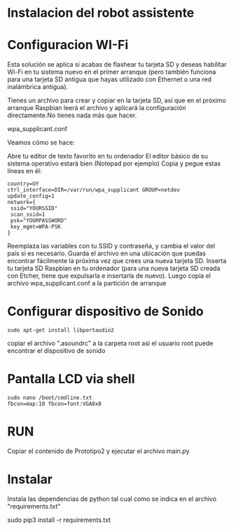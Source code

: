 # Instalacion del robot assistente

# Configuracion WI-Fi
Esta solución se aplica si acabas de flashear tu tarjeta SD y deseas habilitar Wi-Fi en tu sistema nuevo en el primer arranque (pero también funciona para una tarjeta SD antigua que hayas utilizado con Ethernet o una red inalámbrica antigua).

Tienes un archivo para crear y copiar en la tarjeta SD, así que en el próximo arranque Raspbian leerá el archivo y aplicará la configuración directamente.No tienes nada más que hacer.

wpa_supplicant.conf

Veamos cómo se hace:

Abre tu editor de texto favorito en tu ordenador
El editor básico de su sistema operativo estará bien (Notepad por ejemplo)
Copia y pegue estas líneas en él:
```
country=UY
ctrl_interface=DIR=/var/run/wpa_supplicant GROUP=netdev
update_config=1
network={
 ssid="YOURSSID"
 scan_ssid=1
 psk="YOURPASSWORD"
 key_mgmt=WPA-PSK
}
```

Reemplaza las variables con tu SSID y contraseña, y cambia el valor del país si es necesario.
Guarda el archivo en una ubicación que puedas encontrar fácilmente la próxima vez que crees una nueva tarjeta SD.
Inserta tu tarjeta SD Raspbian en tu ordenador (para una nueva tarjeta SD creada con Etcher, tiene que expulsarla e insertarla de nuevo).
Luego copia el archivo wpa_supplicant.conf a la partición de arranque


# Configurar dispositivo de Sonido
```
sudo apt-get install libportaudio2
```
copiar el archivo ".asoundrc" a la carpeta root 
asi el usuario root puede encontrar el dispositivo de sonido


# Pantalla LCD via shell
```
sudo nano /boot/cmdline.txt
fbcon=map:10 fbcon=font:VGA8x8 
```


# RUN
Copiar el contenido de Prototipo2 y ejecutar el archivo main.py 



# Instalar

Instala las dependencias de python tal cual como se indica en el archivo "requirements.txt"

sudo pip3 install -r requirements.txt


